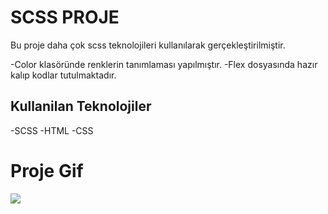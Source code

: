 

<h1> SCSS PROJE  </h1>

<p>

Bu proje daha çok scss teknolojileri kullanılarak gerçekleştirilmiştir.

-Color klasöründe renklerin tanımlaması yapılmıştır.
-Flex dosyasında hazır kalıp kodlar tutulmaktadır.
</p>



<h2>Kullanilan Teknolojiler</h2>

-SCSS
-HTML
-CSS

<h1>Proje Gif</h1>

<img src="scssproje.gif">
